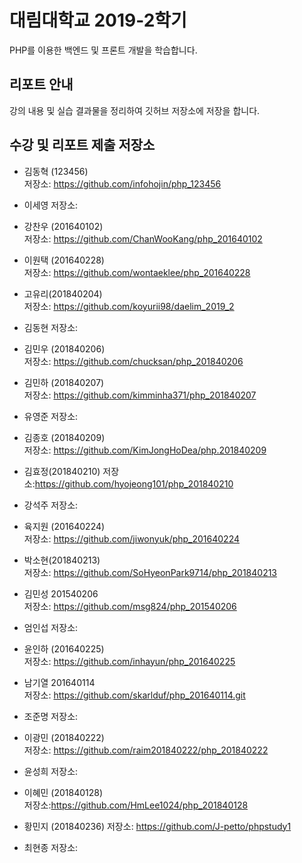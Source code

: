 # 대림대학교 2019-2학기
PHP를 이용한 백엔드 및 프론트 개발을 학습합니다.

## 리포트 안내
강의 내용 및 실습 결과물을 정리하여 깃허브 저장소에 저장을 합니다.

## 수강 및 리포트 제출 저장소

* 김동혁 (123456)  
저장소: https://github.com/infohojin/php_123456  

* 이세영
저장소:

* 강찬우 (201640102)  
저장소: https://github.com/ChanWooKang/php_201640102  

* 이원택 (201640228)  
저장소: https://github.com/wontaeklee/php_201640228

* 고유리(201840204)  
저장소: https://github.com/koyurii98/daelim_2019_2  

* 김동현
저장소:

* 김민우 (201840206)  
저장소: https://github.com/chucksan/php_201840206  

* 김민하 (201840207)  
저장소: https://github.com/kimminha371/php_201840207  

* 유영준
저장소:

* 김종호 (201840209)  
저장소: https://github.com/KimJongHoDea/php.201840209  

* 김효정(201840210)
저장소:https://github.com/hyojeong101/php_201840210  

* 강석주
저장소:

* 육지원 (201640224)  
저장소: https://github.com/jiwonyuk/php_201640224  

* 박소현(201840213)  
저장소: https://github.com/SoHyeonPark9714/php_201840213  

* 김민성 201540206  
저장소: https://github.com/msg824/php_201540206  

* 엄인섭
저장소:

* 윤인하 (201640225)  
저장소: https://github.com/inhayun/php_201640225  

* 남기열 201640114  
저장소: https://github.com/skarlduf/php_201640114.git

* 조준명
저장소:

* 이광민 (201840222)  
저장소: https://github.com/raim201840222/php_201840222  

* 윤성희
저장소:

* 이혜민 (201840128)  
저장소:https://github.com/HmLee1024/php_201840128  

* 황민지 (201840236)
저장소: https://github.com/J-petto/phpstudy1  

* 최현종
저장소:
